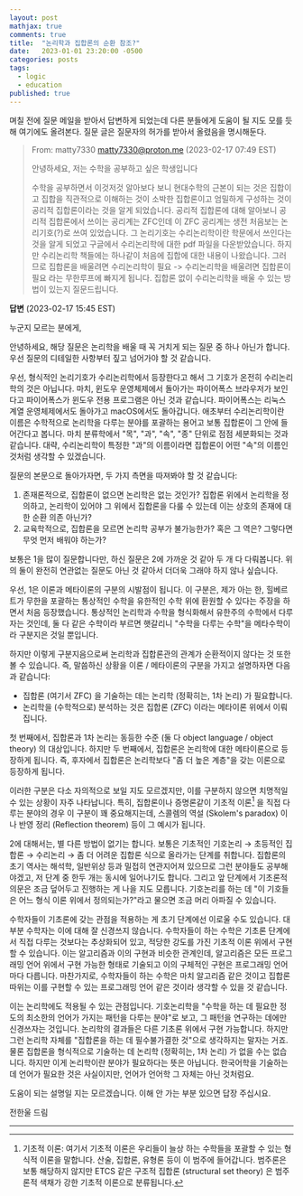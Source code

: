```yaml
---
layout: post
mathjax: true
comments: true
title:  "논리학과 집합론의 순환 참조?"
date:   2023-01-01 23:20:00 -0500
categories: posts 
tags: 
  - logic
  - education
published: true
---
```


며칠 전에 질문 메일을 받아서 답변하게 되었는데 다른 분들에게 도움이 될 지도 모를 듯해 여기에도 올려본다. 질문 글은 질문자의 허가를 받아서 올렸음을 명시해둔다.

> From: matty7330 <matty7330@proton.me> (2023-02-17 07:49 EST)
> 
> 안녕하세요, 저는 수학을 공부하고 싶은 학생입니다
> 
> 수학을 공부하면서 이것저것 알아보다 보니 현대수학의 근본이 되는 것은 집합이고 집합을 직관적으로 이해하는 것이 소박한 집합론이고 엄밀하게 구성하는 것이 공리적 집합론이라는 것을 알게 되었습니다. 공리적 집합론에 대해 알아보니 공리적 집합론에서 쓰이는 공리계는 ZFC인데 이 ZFC 공리계는 생전 처음보는 논리기호(?)로 쓰여 있었습니다. 그 논리기호는 수리논리학이란 학문에서 쓰인다는 것을 알게 되었고 구글에서 수리논리학에 대한 pdf 파일을 다운받았습니다. 하지만 수리논리학 책들에는 하나같이 처음에 집합에 대한 내용이 나왔습니다. 그러므로 집합론을 배울려면 수리논리학이 필요 -> 수리논리학을 배울려면 집합론이 필요 라는 무한루프에 빠지게 됩니다. 집합론 없이 수리논리학을 배울 수 있는 방법이 있는지 질문드립니다.

**답변** (2023-02-17 15:45 EST)

누군지 모르는 분에게,

안녕하세요, 해당 질문은 논리학을 배울 때 꼭 거치게 되는 질문 중 하나 아닌가 합니다. 우선 질문의 디테일한 사항부터 짚고 넘어가야 할 것 같습니다.

우선, 형식적인 논리기호가 수리논리학에서 등장한다고 해서 그 기호가 온전히 수리논리학의 것은 아닙니다. 마치, 윈도우 운영체제에서 돌아가는 파이어폭스 브라우저가 보인다고 파이어폭스가 윈도우 전용 프로그램은 아닌 것과 같습니다. 파이어폭스는 리눅스 계열 운영체제에서도 돌아가고 macOS에서도 돌아갑니다. 애초부터 수리논리학이란 이름은 수학적으로 논리학을 다루는 분야를 포괄하는 용어고 보통 집합론이 그 안에 들어간다고 봅니다. 마치 분류학에서 "목", "과", "속", "종" 단위로 점점 세분화되는 것과 같습니다. 대략, 수리논리학이 특정한 "과"의 이름이라면 집합론이 어떤 "속"의 이름인 것처럼 생각할 수 있겠습니다.

질문의 본문으로 돌아가자면, 두 가지 측면을 따져봐야 할 것 같습니다:

1. 존재론적으로, 집합론이 없으면 논리학은 없는 것인가? 집합론 위에서 논리학을 정의하고, 논리학이 있어야 그 위에서 집합론을 다룰 수 있는데 이는 상호의 존재에 대한 순환 의존 아닌가?
1. 교육학적으로, 집합론을 모르면 논리학 공부가 불가능한가? 혹은 그 역은? 그렇다면 무엇 먼저 배워야 하는가?


보통은 1을 많이 질문합니다만, 하신 질문은 2에 가까운 것 같아 두 개 다 다뤄봅니다. 위의 둘이 완전히 연관없는 질문도 아닌 것 같아서 더더욱 그래야 하지 않나 싶습니다.

우선, 1은 이론과 메타이론의 구분의 시발점이 됩니다. 이 구분은, 제가 아는 한, 힐베르트가 무한을 포괄하는 통상적인 수학을 유한적인 수학 위에 환원할 수 있다는 주장을 하면서 처음 등장했습니다. 통상적인 논리학과 수학을 형식화해서 유한주의 수학에서 다루자는 것인데, 둘 다 같은 수학이라 부르면 햇갈리니 "수학을 다루는 수학"을 메타수학이라 구분지은 것일 뿐입니다.

하지만 이렇게 구분지음으로써 논리학과 집합론관의 관계가 순환적이지 않다는 것 또한 볼 수 있습니다. 즉, 말씀하신 상황을 이론 / 메타이론의 구분을 가지고 설명하자면 다음과 같습니다:

* 집합론 (여기서 ZFC) 을 기술하는 데는 논리학 (정확히는, 1차 논리) 가 필요합니다.
* 논리학을 (수학적으로) 분석하는 것은 집합론 (ZFC) 이라는 메타이론 위에서 이뤄집니다.

첫 번째에서, 집합론과 1차 논리는 동등한 수준 (둘 다 object language / object theory) 의 대상입니다. 하지만 두 번째에서, 집합론은 논리학에 대한 메타이론으로 등장하게 됩니다. 즉, 후자에서 집합론은 논리학보다 "좀 더 높은 계층"을 갖는 이론으로 등장하게 됩니다.

이러한 구분은 다소 자의적으로 보일 지도 모르겠지만, 이를 구분하지 않으면 치명적일 수 있는 상황이 자주 나타납니다. 특히, 집합론이나 증명론같이 기초적 이론[^1] 을 직접 다루는 분야의 경우 이 구분이 꽤 중요해지는데, 스콜렘의 역설 (Skolem's paradox) 이나 반영 정리 (Reflection theorem) 등이 그 예시가 됩니다.

2에 대해서는, 별 다른 방법이 없기는 합니다. 보통은 기초적인 기호논리 → 초등적인 집합론 → 수리논리 → 좀 더 어려운 집합론 식으로 올라가는 단계를 취합니다. 집합론의 초기 역사는 해석학, 일반위상 등과 밀접히 연관지어져 있으므로 그런 분야들도 공부해야겠고, 저 단계 중 한두 개는 동시에 일어나기도 합니다. 그리고 앞 단계에서 기초론적 의문은 조금 덮어두고 진행하는 게 나을 지도 모릅니다. 기호논리를 하는 데 "이 기호들은 어느 형식 이론 위에서 정의되는가?"라고 물으면 조금 머리 아파질 수 있습니다.

수학자들이 기초론에 갖는 관점을 적용하는 게 초기 단계에선 이로울 수도 있습니다. 대부분 수학자는 이에 대해 잘 신경쓰지 않습니다. 수학자들이 하는 수학은 기초론 단계에서 직접 다루는 것보다는 추상화되어 있고, 적당한 강도를 가진 기초적 이론 위에서 구현할 수 있습니다. 이는 알고리즘과 이의 구현과 비슷한 관계인데, 알고리즘은 모든 프로그래밍 언어 위에서 구현 가능한 형태로 기술되고 이의 구체적인 구현은 프로그래밍 언어마다 다릅니다. 마찬가지로, 수학자들이 하는 수학은 마치 알고리즘 같은 것이고 집합론 따위는 이를 구현할 수 있는 프로그래밍 언어 같은 것이라 생각할 수 있을 것 같습니다.

이는 논리학에도 적용될 수 있는 관점입니다. 기호논리학을 "수학을 하는 데 필요한 정도의 최소한의 언어가 가지는 패턴을 다루는 분야"로 보고, 그 패턴을 연구하는 데에만 신경쓰자는 것입니다. 논리학의 결과들은 다른 기초론 위에서 구현 가능합니다. 하지만 그런 논리학 자체를 "집합론을 하는 데 필수불가결한 것"으로 생각하지는 말자는 거죠. 물론 집합론을 형식적으로 기술하는 데 논리학 (정확히는, 1차 논리) 가 없을 수는 없습니다. 하지만 이게 논리학이란 분야가 필요하다는 뜻은 아닙니다. 한국어학을 기술하는 데 언어가 필요한 것은 사실이지만, 언어가 언어학 그 자체는 아닌 것처럼요.

도움이 되는 설명일 지는 모르겠습니다. 이해 안 가는 부분 있으면 답장 주십시요.

전한울 드림

----

[^1]: 기초적 이론: 여기서 기초적 이론은 우리들이 늘상 하는 수학들을 포괄할 수 있는 형식적 이론을 말합니다. 산술, 집합론, 유형론 등이 이 범주에 들어갑니다. 범주론은 보통 해당하지 않지만 ETCS 같은 구조적 집합론 (structural set theory) 은 범주론적 색채가 강한 기초적 이론으로 분류됩니다.